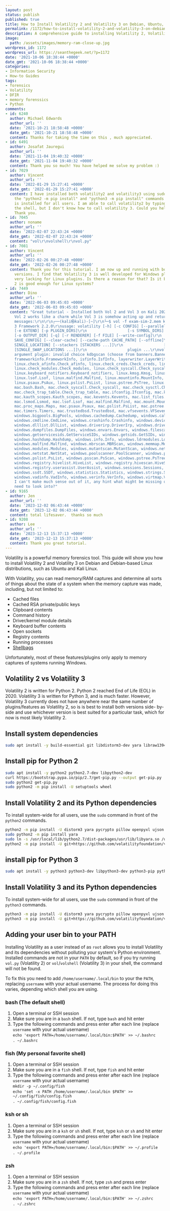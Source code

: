 ```yaml
---
layout: post
status: publish
published: true
title: How to Install Volatility 2 and Volatility 3 on Debian, Ubuntu, or Kali Linux
permalink: /1172/how-to-install-volatility-2-and-volatility-3-on-debian-ubuntu-or-kali-linux/
description: A comprehensive guide to installing Volatility 2, Volatility 3, and all of their dependencies on Debian-based Linux like Ubuntu and Kali
image:
  path: /assets/images/memory-ram-close-up.jpg
wordpress_id: 1172
wordpress_url: https://seanthegeek.net/?p=1172
date: '2021-10-06 18:38:44 +0000'
date_gmt: '2021-10-06 18:38:44 +0000'
categories:
- Information Security
- How-to Guides
tags:
- forensics
- Volatility
- DFIR
- memory forenssics
- Python
comments:
- id: 6240
  author: Michael Edwards
  author_url: ''
  date: '2021-10-21 18:58:48 +0000'
  date_gmt: '2021-10-21 18:58:48 +0000'
  content: Thanks for taking the time on this , much appreciated.
- id: 6491
  author: Josafat Jauregui
  author_url: ''
  date: '2021-11-04 19:40:32 +0000'
  date_gmt: '2021-11-04 19:40:32 +0000'
  content: Thank you so much! You have helped me solve my problem :)
- id: 7029
  author: Vincent
  author_url: ''
  date: '2022-01-29 15:27:41 +0000'
  date_gmt: '2022-01-29 15:27:41 +0000'
  content: I have installed both volatility2 and volatility3 using sudo in front of
    the "python2 -m pip install" and "python3 -m pip install" commands so that volatility
    is installed for all users. I am able to call volatility2 by typing "vol.py" at
    the shell, but I don't know how to call volatility 3. Could you help me please.
    Thank you.
- id: 7045
  author: noname
  author_url: ''
  date: '2022-02-07 22:43:24 +0000'
  date_gmt: '2022-02-07 22:43:24 +0000'
  content: "vol\r\nvolshell\r\nvol.py"
- id: 7081
  author: Vincent
  author_url: ''
  date: '2022-02-26 00:27:48 +0000'
  date_gmt: '2022-02-26 00:27:48 +0000'
  content: Thank you for this tutorial. I am now up and running with both Volatility
    versions. I find that Volatility 3 is well developed for Windows plugins, but
    very lacking for Linux plugins. Is there a reason for that? Is it because Volatility
    2 is good enough for Linux systems?
- id: 7449
  author: Dino
  author_url: ''
  date: '2022-06-03 09:45:03 +0000'
  date_gmt: '2022-06-03 09:45:03 +0000'
  content: "Great tutorial - Installed both Vol 2 and Vol 3 on Kali 2022.2, whereas
    Vol 2 works like a charm while Vol 3 is somehow acting up and returning following
    messages:\r\n\r\n┌──(kali㉿kali)-[~]\r\n└─$ vol -f exam-sim-2.mem kdbgscan\r\nVolatility
    3 Framework 2.2.0\r\nusage: volatility [-h] [-c CONFIG] [--parallelism [{processes,threads,off}]]
    [-e EXTEND] [-p PLUGIN_DIRS]\r\n                  [-s SYMBOL_DIRS] [-v] [-l LOG]
    [-o OUTPUT_DIR] [-q] [-r RENDERER] [-f FILE] [--write-config]\r\n                  [--save-config
    SAVE_CONFIG] [--clear-cache] [--cache-path CACHE_PATH] [--offline]\r\n                  [--single-location
    SINGLE_LOCATION] [--stackers [STACKERS ...]]\r\n                  [--single-swap-locations
    [SINGLE_SWAP_LOCATIONS ...]]\r\n                  plugin ...\r\nvolatility: error:
    argument plugin: invalid choice kdbgscan (choose from banners.Banners, configwriter.ConfigWriter,
    frameworkinfo.FrameworkInfo, isfinfo.IsfInfo, layerwriter.LayerWriter, linux.bash.Bash,
    linux.check_afinfo.Check_afinfo, linux.check_creds.Check_creds, linux.check_idt.Check_idt,
    linux.check_modules.Check_modules, linux.check_syscall.Check_syscall, linux.elfs.Elfs,
    linux.keyboard_notifiers.Keyboard_notifiers, linux.kmsg.Kmsg, linux.lsmod.Lsmod,
    linux.lsof.Lsof, linux.malfind.Malfind, linux.mountinfo.MountInfo, linux.proc.Maps,
    linux.psaux.PsAux, linux.pslist.PsList, linux.pstree.PsTree, linux.tty_check.tty_check,
    mac.bash.Bash, mac.check_syscall.Check_syscall, mac.check_sysctl.Check_sysctl,
    mac.check_trap_table.Check_trap_table, mac.ifconfig.Ifconfig, mac.kauth_listeners.Kauth_listeners,
    mac.kauth_scopes.Kauth_scopes, mac.kevents.Kevents, mac.list_files.List_Files,
    mac.lsmod.Lsmod, mac.lsof.Lsof, mac.malfind.Malfind, mac.mount.Mount, mac.netstat.Netstat,
    mac.proc_maps.Maps, mac.psaux.Psaux, mac.pslist.PsList, mac.pstree.PsTree, mac.socket_filters.Socket_filters,
    mac.timers.Timers, mac.trustedbsd.Trustedbsd, mac.vfsevents.VFSevents, timeliner.Timeliner,
    windows.bigpools.BigPools, windows.cachedump.Cachedump, windows.callbacks.Callbacks,
    windows.cmdline.CmdLine, windows.crashinfo.Crashinfo, windows.devicetree.DeviceTree,
    windows.dlllist.DllList, windows.driverirp.DriverIrp, windows.driverscan.DriverScan,
    windows.dumpfiles.DumpFiles, windows.envars.Envars, windows.filescan.FileScan,
    windows.getservicesids.GetServiceSIDs, windows.getsids.GetSIDs, windows.handles.Handles,
    windows.hashdump.Hashdump, windows.info.Info, windows.ldrmodules.LdrModules, windows.lsadump.Lsadump,
    windows.malfind.Malfind, windows.mbrscan.MBRScan, windows.memmap.Memmap, windows.modscan.ModScan,
    windows.modules.Modules, windows.mutantscan.MutantScan, windows.netscan.NetScan,
    windows.netstat.NetStat, windows.poolscanner.PoolScanner, windows.privileges.Privs,
    windows.pslist.PsList, windows.psscan.PsScan, windows.pstree.PsTree, windows.registry.certificates.Certificates,
    windows.registry.hivelist.HiveList, windows.registry.hivescan.HiveScan, windows.registry.printkey.PrintKey,
    windows.registry.userassist.UserAssist, windows.sessions.Sessions, windows.skeleton_key_check.Skeleton_Key_Check,
    windows.ssdt.SSDT, windows.statistics.Statistics, windows.strings.Strings, windows.symlinkscan.SymlinkScan,
    windows.vadinfo.VadInfo, windows.verinfo.VerInfo, windows.virtmap.VirtMap)\r\n\r\nUnfortunately
    I can't make much sense out of it, any hint what might be missing or where I might
    need to look into?"
- id: 9165
  author: Jen
  author_url: ''
  date: '2023-12-02 06:43:44 +0000'
  date_gmt: '2023-12-02 06:43:44 +0000'
  content: total lifesaver.  thanks so much
- id: 9208
  author: Lee
  author_url: ''
  date: '2023-12-13 15:37:13 +0000'
  date_gmt: '2023-12-13 15:37:13 +0000'
  content: Thank you great tutorial.
---
```

Volatility is a powerful memory forensics tool. This guide will show you how
to install Volatility 2 and Volatility 3 on Debian and Debian-based Linux
distributions, such as Ubuntu and Kali Linux.

With Volatility, you can read memory/RAM captures and determine all sorts of
things about the state of a system when the memory capture was made,
including, but not limited to:

* Cached files
* Cached RSA private/public keys
* Clipboard contents
* Command history
* Driver/kernel module details
* Keyboard buffer contents
* Open sockets
* Registry contents
* Running processes
* [Shellbags](https://medium.com/ce-digital-forensics/shellbag-analysis-18c9b2e87ac7)

Unfortunately, most of these features/plugins only apply to memory captures of
systems running Windows.

## Volatility 2 vs Volatility 3

Volatility 2 is written for Python 2. Python 2 reached End of Life (EOL) in
2020. Volatility 3 is written for Python 3, and is much faster. However,
Volatility 3 currently does not have anywhere near the same number of
plugins/features as Volatility 2, so is is best to install both versions side-
by-side and use whichever version is best suited for a particular task, which
for now is most likely Volatility 2.

## Install system dependencies

```bash
sudo apt install -y build-essential git libdistorm3-dev yara libraw1394-11 libcapstone-dev capstone-tool tzdata
```

## Install pip for Python 2

```bash
sudo apt install -y python2 python2.7-dev libpython2-dev
curl https://bootstrap.pypa.io/pip/2.7/get-pip.py --output get-pip.py
sudo python2 get-pip.py
sudo python2 -m pip install -U setuptools wheel
```

## Install Volatility 2 and its Python dependencies

To install system-wide for all users, use the `sudo` command in front of the
`python2` commands.

```bash
python2 -m pip install -U distorm3 yara pycrypto pillow openpyxl ujson pytz ipython capstone
sudo python2 -m pip install yara
sudo ln -s /usr/local/lib/python2.7/dist-packages/usr/lib/libyara.so /usr/lib/libyara.so
python2 -m pip install -U git+https://github.com/volatilityfoundation/volatility.git
```

## install pip for Python 3

```bash
sudo apt install -y python3 python3-dev libpython3-dev python3-pip python3-setuptools python3-wheel
```

## Install Volatility 3 and its Python dependencies

To install system-wide for all users, use the `sudo` command in front of the
`python3` commands.

```bash
python3 -m pip install -U distorm3 yara pycrypto pillow openpyxl ujson pytz ipython capstone
python3 -m pip install -U git+https://github.com/volatilityfoundation/volatility3.git
```

## Adding your user bin to your PATH

Installing Volatility as a user instead of as `root` allows you to install
Volatility and its dependencies without polluting your system's Python
environment. Installed commands are not in your `PATH` by default, so if you
try running `vol.py` (Volatility 2) or `vol`/`volshell` (Volatility 3) in your
shell, the command will not be found.

To fix this you need to add `/home/username/.local/bin` to your the `PATH`,
replacing `username` with your actual username. The process for doing this
varies, depending which shell you are using.

### bash (The default shell)

  1. Open a terminal or SSH session
  2. Make sure you are in a `bash` shell. If not, type `bash` and hit enter
  3. Type the following commands and press enter after each line (replace `username` with your actual username)  
`echo 'export PATH=/home/username/.local/bin:$PATH' >> ~/.bashrc`  
`. ~/.bashrc`

### fish (My personal favorite shell)

  1. Open a terminal or SSH session
  2. Make sure you are in a `fish` shell. If not, type `fish` and hit enter
  3. Type the following commands and press enter after each line (replace `username` with your actual username)  
`mkdir -p ~/.config/fish`  
`echo 'set -x PATH /home/username/.local/bin $PATH' >>
~/.config/fish/config.fish`  
`. ~/.config/fish/config.fish`

### ksh or sh

  1. Open a terminal or SSH session
  2. Make sure you are in a `ksh` or `sh` shell. If not, type `ksh` or `sh` and hit enter
  3. Type the following commands and press enter after each line (replace `username` with your actual username)  
`echo 'export PATH=/home/username/.local/bin:$PATH' >> ~/.profile`  
`. ~/.profile`

### zsh

  1. Open a terminal or SSH session
  2. Make sure you are in a `zsh` shell. If not, type `zsh` and press enter
  3. Type the following commands and press enter after each line (replace `username` with your actual username)  
`echo 'export PATH=/home/username/.local/bin:$PATH' >> ~/.zshrc`  
`. ~/.zshrc`
